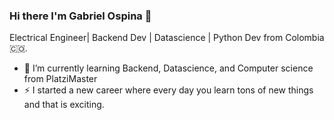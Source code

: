 ### Hi there I'm Gabriel Ospina 👋

Electrical Engineer| Backend Dev | Datascience | Python Dev from Colombia :colombia:.
- 🌱 I’m currently learning Backend, Datascience, and Computer science from PlatziMaster
- ⚡ I started a new career where every day you learn tons of new things and that is exciting.


<!--
**Gabospa/Gabospa** is a ✨ _special_ ✨ repository because its `README.md` (this file) appears on your GitHub profile.

Here are some ideas to get you started:

- 🔭 I’m currently working on ...
- 🌱 I’m currently learning ...
- 👯 I’m looking to collaborate on ...
- 🤔 I’m looking for help with ...
- 💬 Ask me about ...
- 📫 How to reach me: ...
- 😄 Pronouns: ...
- ⚡ Fun fact: ...
-->
